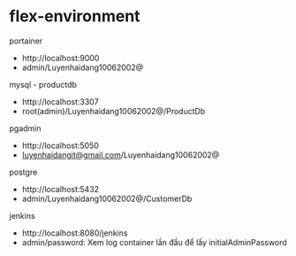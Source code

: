 # flex-environment
 
portainer
- http://localhost:9000
- admin/Luyenhaidang10062002@

mysql - productdb
- http://localhost:3307
- root(admin)/Luyenhaidang10062002@/ProductDb

pgadmin
- http://localhost:5050
- luyenhaidangit@gmail.com/Luyenhaidang10062002@

postgre
- http://localhost:5432
- admin/Luyenhaidang10062002@/CustomerDb

jenkins
- http://localhost:8080/jenkins
- admin/password: Xem log container lần đầu để lấy initialAdminPassword
